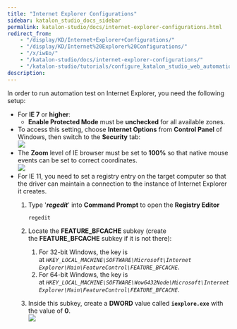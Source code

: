 ```yaml
---
title: "Internet Explorer Configurations" 
sidebar: katalon_studio_docs_sidebar
permalink: katalon-studio/docs/internet-explorer-configurations.html 
redirect_from:
    - "/display/KD/Internet+Explorer+Configurations/"
    - "/display/KD/Internet%20Explorer%20Configurations/"
    - "/x/iwEo/"
    - "/katalon-studio/docs/internet-explorer-configurations/"
    - "/katalon-studio/tutorials/configure_katalon_studio_web_automation_test_project.html"
description: 
---
```

In order to run automation test on Internet Explorer, you need the following setup:

*   For **IE 7** or **higher**:
    *   **Enable Protected Mode** must be **unchecked** for all available zones. 
*   To access this setting, choose **Internet Options** from **Control Panel** of Windows, then switch to the **Security** tab:  
    ![](https://github.com/katalon-studio/docs-images/raw/master/katalon-studio/docs/internet-explorer-configurations/cypgm2bz42y8.png)
*   The **Zoom** level of IE browser must be set to **100%** so that native mouse events can be set to correct coordinates.  
    ![](https://github.com/katalon-studio/docs-images/raw/master/katalon-studio/docs/internet-explorer-configurations/image2017-2-20-153A123A18.png)
*   For IE 11, you need to set a registry entry on the target computer so that the driver can maintain a connection to the instance of Internet Explorer it creates. 
    1.  Type '**_regedit_**' into **Command Prompt** to open the **Registry Editor**
        
        ```groovy
        regedit
        ```
        
    2.  Locate the **FEATURE_BFCACHE** subkey (create the **FEATURE_BFCACHE** subkey if it is not there):
        1.  For 32-bit Windows, the key is at _`HKEY_LOCAL_MACHINE\SOFTWARE\Microsoft\Internet Explorer\Main\FeatureControl\FEATURE_BFCACHE`_. 
        2.  For 64-bit Windows, the key is at _`HKEY_LOCAL_MACHINE\SOFTWARE\Wow6432Node\Microsoft\Internet Explorer\Main\FeatureControl\FEATURE_BFCACHE`_. 
    3.  Inside this subkey, create a **DWORD** value called **`iexplore.exe`** with the value of **0**.  
        ![](https://github.com/katalon-studio/docs-images/raw/master/katalon-studio/docs/internet-explorer-configurations/image2016-10-24-163A143A28.png)

